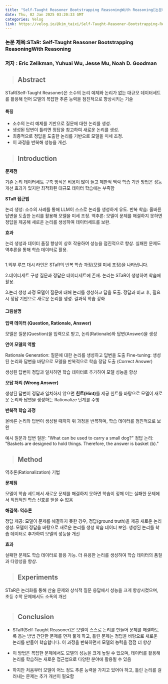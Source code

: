```yaml
---
title: "Self-Taught Reasoner Bootstrapping ReasoningWith Reasoning[논문리뷰]"
date: Thu, 02 Jan 2025 03:20:33 GMT
categories: Velog
link: https://velog.io/@kim_taixi/Self-Taught-Reasoner-Bootstrapping-ReasoningWith-Reasoning%EB%85%BC%EB%AC%B8%EB%A6%AC%EB%B7%B0
---
```


<h3 id="논문-제목star-self-taught-reasoner-bootstrapping-reasoningwith-reasoning">논문 제목:STaR: Self-Taught Reasoner Bootstrapping ReasoningWith Reasoning</h3>
<h3 id="저자--eric-zelikman-yuhuai-wu-jesse-mu-noah-d-goodman">저자 : Eric Zelikman, Yuhuai Wu, Jesse Mu, Noah D. Goodman</h3>
<blockquote>
<h2 id="abstract">Abstract</h2>
</blockquote>
<p>STaR(Self-Taught Reasoner)은 소수의 논리 예제와 논리가 없는 대규모 데이터세트를 활용해 언어 모델의 복잡한 추론 능력을 점진적으로 향상시키는 기술</p>
<h4 id="특징">특징</h4>
<ul>
<li>소수의 논리 예제를 기반으로 질문에 대한 논리를 생성.</li>
<li>생성된 답변이 틀리면 정답을 참고하여 새로운 논리를 생성.</li>
<li>최종적으로 정답을 도출한 논리를 기반으로 모델을 미세 조정.</li>
<li>이 과정을 반복해 성능을 개선.</li>
</ul>
<blockquote>
<h2 id="introduction">Introduction</h2>
</blockquote>
<p><strong>문제점</strong></p>
<p>기존 논리 데이터세트 구축 방식은 비용이 많이 들고 제한적
맥락 학습 기반 방법은 성능 개선 효과가 있지만 최적화된 대규모 데이터 학습에는 부족함</p>
<p><strong>STaR 접근법</strong></p>
<p>논리 생성: 소수의 사례를 통해 LLM이 스스로 논리를 생성하게 유도.
반복 학습: 올바른 답변을 도출한 논리를 활용해 모델을 미세 조정.
역추론: 모델이 문제를 해결하지 못하면 정답을 제공해 새로운 논리를 생성하여 데이터세트를 보완.</p>
<p><strong>효과</strong></p>
<p>논리 생성과 데이터 품질 향상이 상호 작용하여 성능을 점진적으로 향상.
실패한 문제도 역추론을 통해 학습 데이터로 활용.</p>
<p><img alt="" src="https://velog.velcdn.com/images/kim_taixi/post/d6af05eb-2b8d-4ccf-b106-a713297b2afe/image.png" /></p>
<p>1.외부 루프
대시 라인은 STaR의 반복 학습 과정(모델 미세 조정)을 나타냅니다.</p>
<p>2.데이터세트 구성
질문과 정답은 데이터세트에 존재.
논리는 STaR이 생성하여 학습에 활용.</p>
<p>3.논리 생성 과정
모델이 질문에 대해 논리를 생성하고 답을 도출.
정답과 비교 후, 필요 시 정답 기반으로 새로운 논리를 생성.
결과적 학습 강화</p>
<h4 id="그림설명">그림설명</h4>
<p><strong>입력 데이터 (Question, Rationale, Answer)</strong></p>
<p>모델은 질문(Question)을 입력으로 받고, 논리(Rationale)와 답변(Answer)을 생성</p>
<p><strong>언어 모델의 역할</strong></p>
<p>Rationale Generation: 질문에 대한 논리를 생성하고 답변을 도출
Fine-tuning: 생성된 논리와 답변을 바탕으로 모델을 반복적으로 학습
정답 도출 (Correct Answer)</p>
<p>생성된 답변이 정답과 일치하면 학습 데이터로 추가하여 모델 성능을 향상</p>
<p><strong>오답 처리 (Wrong Answer)</strong></p>
<p>생성된 답변이 정답과 일치하지 않으면 <strong>힌트(Hint)</strong>를 제공
힌트를 바탕으로 모델이 새로운 논리와 답변을 생성하는 Rationalize 단계를 수행</p>
<p><strong>반복적 학습 과정</strong></p>
<p>올바른 논리와 답변이 생성될 때까지 위 과정을 반복하며, 학습 데이터를 점진적으로 보완</p>
<p>예시 질문과 답변
질문: &quot;What can be used to carry a small dog?&quot;
정답 논리: &quot;Baskets are designed to hold things. Therefore, the answer is basket (b).&quot;</p>
<blockquote>
<h2 id="method">Method</h2>
</blockquote>
<p>역추론(Rationalization) 기법</p>
<p><strong>문제점</strong></p>
<p>모델이 학습 세트에서 새로운 문제를 해결하지 못하면 학습이 정체
이는 실패한 문제에서 직접적인 학습 신호를 얻을 수 없음</p>
<p><strong>해결책: 역추론</strong></p>
<p>정답 제공: 모델이 문제를 해결하지 못한 경우, 정답(ground truth)을 제공
새로운 논리 생성: 모델이 정답을 바탕으로 새로운 논리를 생성
학습 데이터 보완: 생성된 논리를 학습 데이터로 추가하여 모델의 성능을 개선</p>
<p><strong>효과</strong></p>
<p>실패한 문제도 학습 데이터로 활용 가능.
더 유용한 논리를 생성하여 학습 데이터의 품질과 다양성을 향상.</p>
<blockquote>
<h2 id="experiments">Experiments</h2>
</blockquote>
<p>STaR은 논리화를 통해 산술 문제와 상식적 질문 응답에서 성능을 크게 향상시켰으며, 초등 수학 문제에서도 소폭의 개선</p>
<p><img alt="" src="https://velog.velcdn.com/images/kim_taixi/post/e36c9e2d-785d-4c82-873d-bc30a7a21ad9/image.png" /></p>
<blockquote>
<h2 id="conclusion">Conclusion</h2>
</blockquote>
<ul>
<li><p>STaR(Self-Taught Reasoner)은 모델이 스스로 논리를 만들어 문제를 해결하도록 돕는 방법
간단한 문제를 먼저 풀게 하고, 틀린 문제는 정답을 바탕으로 새로운 논리를 만들어 학습합니다. 이 과정을 반복하면서 모델의 능력을 점점 더 향상</p>
</li>
<li><p>이 방법은 복잡한 문제에서도 모델의 성능을 크게 높일 수 있으며, 데이터를 활용해 논리를 학습하는 새로운 접근법으로 다양한 분야에 활용될 수 있음</p>
</li>
<li><p>하지만 처음부터 모델이 어느 정도 추론 능력을 가지고 있어야 하고, 틀린 논리를 걸러내는 문제는 추가 개선이 필요함</p>
</li>
</ul>
